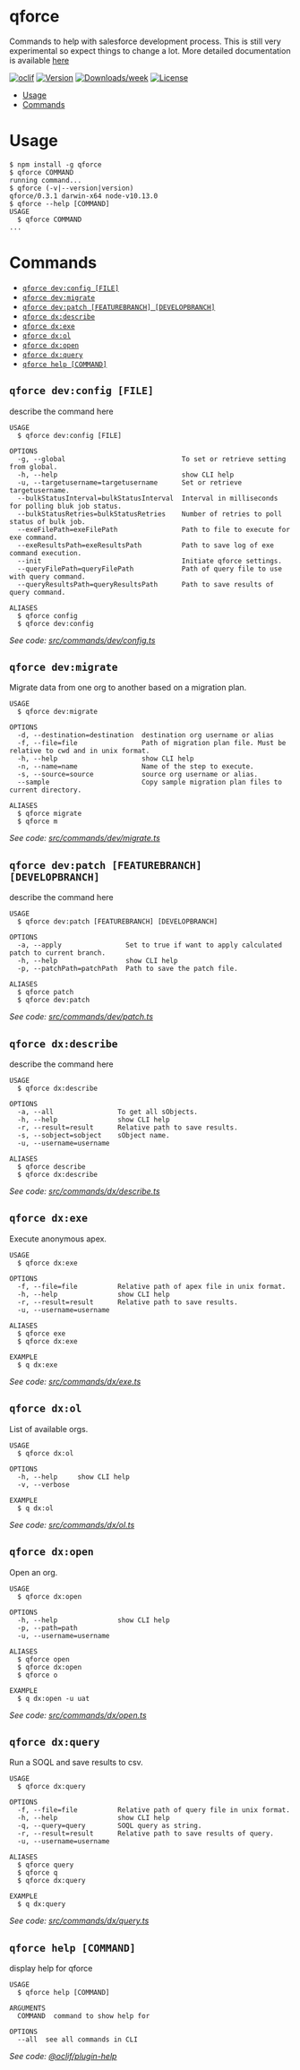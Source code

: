 qforce
=

Commands to help with salesforce development process. This is still very experimental so expect things to change a lot. More detailed documentation is available [here](https://qislam.github.io/qforce)

[![oclif](https://img.shields.io/badge/cli-oclif-brightgreen.svg)](https://oclif.io)
[![Version](https://img.shields.io/npm/v/q.svg)](https://npmjs.org/package/q)
[![Downloads/week](https://img.shields.io/npm/dw/q.svg)](https://npmjs.org/package/q)
[![License](https://img.shields.io/npm/l/q.svg)](https://github.com/qislam/q/blob/master/package.json)

<!-- toc -->
* [Usage](#usage)
* [Commands](#commands)
<!-- tocstop -->
# Usage
<!-- usage -->
```sh-session
$ npm install -g qforce
$ qforce COMMAND
running command...
$ qforce (-v|--version|version)
qforce/0.3.1 darwin-x64 node-v10.13.0
$ qforce --help [COMMAND]
USAGE
  $ qforce COMMAND
...
```
<!-- usagestop -->
# Commands
<!-- commands -->
* [`qforce dev:config [FILE]`](#qforce-devconfig-file)
* [`qforce dev:migrate`](#qforce-devmigrate)
* [`qforce dev:patch [FEATUREBRANCH] [DEVELOPBRANCH]`](#qforce-devpatch-featurebranch-developbranch)
* [`qforce dx:describe`](#qforce-dxdescribe)
* [`qforce dx:exe`](#qforce-dxexe)
* [`qforce dx:ol`](#qforce-dxol)
* [`qforce dx:open`](#qforce-dxopen)
* [`qforce dx:query`](#qforce-dxquery)
* [`qforce help [COMMAND]`](#qforce-help-command)

## `qforce dev:config [FILE]`

describe the command here

```
USAGE
  $ qforce dev:config [FILE]

OPTIONS
  -g, --global                             To set or retrieve setting from global.
  -h, --help                               show CLI help
  -u, --targetusername=targetusername      Set or retrieve targetusername.
  --bulkStatusInterval=bulkStatusInterval  Interval in milliseconds for polling bluk job status.
  --bulkStatusRetries=bulkStatusRetries    Number of retries to poll status of bulk job.
  --exeFilePath=exeFilePath                Path to file to execute for exe command.
  --exeResultsPath=exeResultsPath          Path to save log of exe command execution.
  --init                                   Initiate qforce settings.
  --queryFilePath=queryFilePath            Path of query file to use with query command.
  --queryResultsPath=queryResultsPath      Path to save results of query command.

ALIASES
  $ qforce config
  $ qforce dev:config
```

_See code: [src/commands/dev/config.ts](https://github.com/qislam/qforce/blob/v0.3.1/src/commands/dev/config.ts)_

## `qforce dev:migrate`

Migrate data from one org to another based on a migration plan.

```
USAGE
  $ qforce dev:migrate

OPTIONS
  -d, --destination=destination  destination org username or alias
  -f, --file=file                Path of migration plan file. Must be relative to cwd and in unix format.
  -h, --help                     show CLI help
  -n, --name=name                Name of the step to execute.
  -s, --source=source            source org username or alias.
  --sample                       Copy sample migration plan files to current directory.

ALIASES
  $ qforce migrate
  $ qforce m
```

_See code: [src/commands/dev/migrate.ts](https://github.com/qislam/qforce/blob/v0.3.1/src/commands/dev/migrate.ts)_

## `qforce dev:patch [FEATUREBRANCH] [DEVELOPBRANCH]`

describe the command here

```
USAGE
  $ qforce dev:patch [FEATUREBRANCH] [DEVELOPBRANCH]

OPTIONS
  -a, --apply                Set to true if want to apply calculated patch to current branch.
  -h, --help                 show CLI help
  -p, --patchPath=patchPath  Path to save the patch file.

ALIASES
  $ qforce patch
  $ qforce dev:patch
```

_See code: [src/commands/dev/patch.ts](https://github.com/qislam/qforce/blob/v0.3.1/src/commands/dev/patch.ts)_

## `qforce dx:describe`

describe the command here

```
USAGE
  $ qforce dx:describe

OPTIONS
  -a, --all                To get all sObjects.
  -h, --help               show CLI help
  -r, --result=result      Relative path to save results.
  -s, --sobject=sobject    sObject name.
  -u, --username=username

ALIASES
  $ qforce describe
  $ qforce dx:describe
```

_See code: [src/commands/dx/describe.ts](https://github.com/qislam/qforce/blob/v0.3.1/src/commands/dx/describe.ts)_

## `qforce dx:exe`

Execute anonymous apex.

```
USAGE
  $ qforce dx:exe

OPTIONS
  -f, --file=file          Relative path of apex file in unix format.
  -h, --help               show CLI help
  -r, --result=result      Relative path to save results.
  -u, --username=username

ALIASES
  $ qforce exe
  $ qforce dx:exe

EXAMPLE
  $ q dx:exe
```

_See code: [src/commands/dx/exe.ts](https://github.com/qislam/qforce/blob/v0.3.1/src/commands/dx/exe.ts)_

## `qforce dx:ol`

List of available orgs.

```
USAGE
  $ qforce dx:ol

OPTIONS
  -h, --help     show CLI help
  -v, --verbose

EXAMPLE
  $ q dx:ol
```

_See code: [src/commands/dx/ol.ts](https://github.com/qislam/qforce/blob/v0.3.1/src/commands/dx/ol.ts)_

## `qforce dx:open`

Open an org.

```
USAGE
  $ qforce dx:open

OPTIONS
  -h, --help               show CLI help
  -p, --path=path
  -u, --username=username

ALIASES
  $ qforce open
  $ qforce dx:open
  $ qforce o

EXAMPLE
  $ q dx:open -u uat
```

_See code: [src/commands/dx/open.ts](https://github.com/qislam/qforce/blob/v0.3.1/src/commands/dx/open.ts)_

## `qforce dx:query`

Run a SOQL and save results to csv.

```
USAGE
  $ qforce dx:query

OPTIONS
  -f, --file=file          Relative path of query file in unix format.
  -h, --help               show CLI help
  -q, --query=query        SOQL query as string.
  -r, --result=result      Relative path to save results of query.
  -u, --username=username

ALIASES
  $ qforce query
  $ qforce q
  $ qforce dx:query

EXAMPLE
  $ q dx:query
```

_See code: [src/commands/dx/query.ts](https://github.com/qislam/qforce/blob/v0.3.1/src/commands/dx/query.ts)_

## `qforce help [COMMAND]`

display help for qforce

```
USAGE
  $ qforce help [COMMAND]

ARGUMENTS
  COMMAND  command to show help for

OPTIONS
  --all  see all commands in CLI
```

_See code: [@oclif/plugin-help](https://github.com/oclif/plugin-help/blob/v2.2.1/src/commands/help.ts)_
<!-- commandsstop -->
